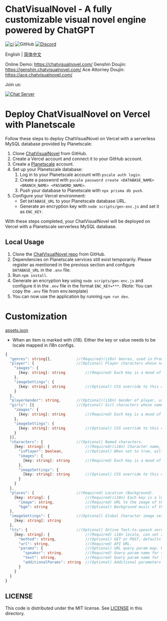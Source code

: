 # ChatVisualNovel - A fully customizable visual novel engine powered by ChatGPT

[![ci](https://github.com/prompt-engineering/chat-visual-novel/actions/workflows/ci.yml/badge.svg)](https://github.com/prompt-engineering/chat-visual-novel/actions/workflows/ci.yml)
![GitHub](https://img.shields.io/github/license/prompt-engineering/chat-visual-novel)
[![Discord](https://img.shields.io/discord/1082563233593966612)](https://discord.gg/FSWXq4DmEj)

English | [简体中文](./README.zh-CN.md)

Online Demo: https://chatvisualnovel.com/
Genshin Doujin: https://genshin.chatvisualnovel.com/
Ace Attorney Doujin: https://ace.chatvisualnovel.com/

Join us:

[![Chat Server](https://img.shields.io/badge/chat-discord-7289da.svg)](https://discord.gg/FSWXq4DmEj)

# Deploy ChatVisualNovel on Vercel with Planetscale

Follow these steps to deploy ChatVisualNovel on Vercel with a serverless MySQL database provided by Planetscale:

1.  Clone [ChatVisualNovel](https://github.com/prompt-engineering/chat-visual-novel) from GitHub.
2.  Create a Vercel account and connect it to your GitHub account.
3.  Create a [Planetscale](https://app.planetscale.com) account.
4.  Set up your Planetscale database:
    1.  Log in to your Planetscale account with `pscale auth login`.
    2.  Create a password with `pscale password create <DATABASE_NAME> <BRANCH_NAME> <PASSWORD_NAME>`.
    3.  Push your database to Planetscale with `npx prisma db push`.
5.  Configure your Vercel environment:
    - Set `DATABASE_URL` to your Planetscale database URL.
    - Generate an encryption key with `node scripts/gen-enc.js` and set it as `ENC_KEY`.

With these steps completed, your ChatVisualNovel will be deployed on Vercel with a Planetscale serverless MySQL database.

## Local Usage

1.  Clone the [ChatVisualNovel repo](https://github.com/prompt-engineering/chat-visual-novel) from GitHub.
2.  Dependencies on Planetscale services still exist temporarily. Please register as mentioned in the previous section and configure `DATABASE_URL` in the `.env` file.
3.  Run `npm install`.
4.  Generate an encryption key using `node scripts/gen-enc.js` and configure it in the `.env` file in the format `ENC_KEY=***`. (Note: You can copy the `.env` file from env.template)
5.  You can now use the application by running `npm run dev`.

# Customization

[assets.json](src/assets/assets.json)

- When an item is marked with (i18). Either the key or value needs to be locale mapped in i18n configs.

```typescript
{
  "genres": string[],           //(Required)(i18n) Genres, used in Prompt.
  "player": {                   //(Optional) Player characters whose name will be generated by ChatGPT. Used only when there is no isPlayer: true in characters.
    "images": {
      [key: string]: string         //(Required) Each key is a mood of the character. Can have any number of moods but there must be one named neutral. All possible moods of the first character will be used in Prompt for mood selection of all characters. Value is the URL to the image of corresponding mood.
    },
    "imageSettings": {
      [key: string]: string         //(Optional) CSS override to this character's image when displayed. Take highest priority.
    }
  },
  "playerGender": string,       //(Optional)(i18n) Gender of player, used in Prompt when there is no isPlayer: true in characters.
  "girls": [{                   //(Optional) Girl characters whose names will be generated by ChatGPT. Used only when there is no isPlayer: false in characters.
    "images": {
      [key: string]: string         //(Required) Each key is a mood of the character. Can have any number of moods but there must be one named neutral. All possible moods of the first character will be used in Prompt for mood selection of all characters. Value is the URL to the image of corresponding mood.
    },
    "imageSettings": {
      [key: string]: string         //(Optional) CSS override to this character's image when displayed. Take highest priority.
    }
  }],
  "characters": {               //(Optional) Named characters.
    [key: string]: {                //(Required)(i18n) Character name, used in Prompt.
      "isPlayer": boolean,          //(Optional) When set to true, will be the player character. Please only set one character as isPlayer: true.
      "images": {
        [key: string]: string       //(Required) Each key is a mood of the character. Can have any number of moods but there must be one named neutral. All possible moods of the first character will be used in Prompt for mood selection of all characters. Value is the URL to the image of corresponding mood.
      },
      "imageSettings": {
        [key: string]: string       //(Optional) CSS override to this character's image when displayed. Take highest priority.
      }
    }
  },
  "places": {                   //(Required) Location (Background).
    [key: string]: {                //(Required)(i18n) Each key is a location. There must be at least one location. All possible locations will be used in Prompt for location selection.
      "image": string,              //(Required) URL to the image of the location.
      "bgm": string                 //(Optional) Background music of this location.
  },
  "imageSettings": {            //(Optional) Global Character image settings (CSS).
    [key: string]: string
  },
  "tts": {                      //(Optional) Online Text-to-speach service integration. Only basic GET is supported for now.
    [key: string]: {                //(Required) i18n locale, can set a default.
      "method": string,             //(Optional) GET or POST, defaults to GET.
      "url": string,                //(Required) API URL.
      "params": {                   //(Optional) URL query param map. Required when method is GET.
        "speaker": string,          //(Required) Query param name for speaker.
        "text": string,             //(Required) Query param name for text(dialogue).
        "additionalParams": string  //(Optional) Additional parameters as a string.
      }
    }
  }
}
```

## LICENSE

This code is distributed under the MIT license. See [LICENSE](./LICENSE) in this directory.
